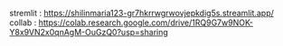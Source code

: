 stremlit : https://shilinmaria123-gr7hkrrwgrwovjepkdig5s.streamlit.app/
collab : https://colab.research.google.com/drive/1RQ9G7w9NOK-Y8x9VN2x0qnAgM-OuGzQ0?usp=sharing

